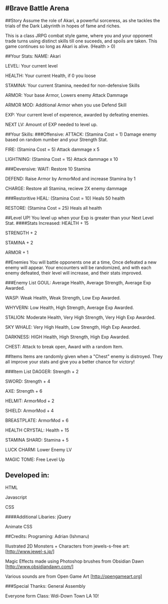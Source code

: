 #Brave Battle Arena
-

##Story
Assume the role of Akari, a powerful sorceress, as she tackles the trials of the Dark Labyrinth in hopes of fame and riches.

This is a class JRPG combat style game, where you and your opponent trade turns using distinct skills till one suceeds, and spoils are taken. This game continues so long as Akari is alive. (Health > 0)

##Your Stats:
NAME: Akari

LEVEL: Your current level

HEALTH: Your current Health, if 0 you loose

STAMINA: Your current Stamina, needed for non-defensive Skills

ARMOR: Your base Armor, Lowers enemy Attack Dammage

ARMOR MOD: Additional Armor when you use Defend Skill

EXP: Your current level of experence, awarded by defeating enemies.

NEXT LV: Amount of EXP needed to level up.

##Your Skills:
###Offensive:
ATTACK:  (Stamina Cost = 1) Damage enemy based on random number and your Strength Stat.

FIRE: (Stamina Cost = 5) Attack dammage x 5

LIGHTNING: (Stamina Cost = 15) Attack dammage x 10

###Devensive:
WAIT: Restore 10 Stamina

DEFEND: Raise Armor by ArmorMod and increase Stamina by 1

CHARGE: Restore all Stamina, recieve 2X enemy dammage

###Restoritive
HEAL: (Stamina Cost = 10) Heals 50 health

RESTORE: (Stamina Cost = 25) Heals all health

##Level UP!
You level up when your Exp is greater than your Next Level Stat.
####Stats Increased:
HEALTH + 15

STRENGTH + 2

STAMINA + 2

ARMOR + 1
 
##Enemies
You will battle opponents one at a time, Once defeated a new enemy will appear. Your encounters will be randomized, and with each enemy defeated, their level will increase, and their stats improved.

###Enemy List
GOUL: Average Health, Average Strength, Average Exp Awarded.

WASP: Weak Health, Weak Strength, Low Exp Awarded.

WHYVERN: Low Health, High Strength, Average Exp Awarded.

STALION: Moderate Health, Very High Strength, Very High Exp Awarded.

SKY WHALE: Very High Health, Low Strength, High Exp Awarded.

DARKNESS: HIGH Health, High Strength, High Exp Awarded.

CHEST: Attack to break open, Award with a random Item. 

##Items
Items are randomly given when a "Chest" enemy is distroyed. They all improve your stats and give you a better chance for victory!

###Item List
DAGGER: Strength + 2

SWORD: Strength + 4

AXE: Strength + 6

HELMIT: ArmorMod + 2

SHIELD: ArmorMod + 4

BREASTPLATE: ArmorMod + 6

HEALTH CRYSTAL: Health + 15

STAMINA SHARD: Stamina + 5

LUCK CHARM: Lower Enemy LV

MAGIC TOME: Free Level Up

## Developed in:
HTML

Javascript

CSS

####Additional Libaries:
jQuery

Animate CSS

##Credits:
Programing: Adrian (Ishmaru)

Illustrated 2D Monsters + Characters from jewels-s-free art: [http://www.jewel-s.jp/]

Magic Effects made using Photoshop brushes from Obsidian Dawn [http://www.obsidiandawn.com/]

Various sounds are from Open Game Art [http://opengameart.org]

###Special Thanks:
General Assembly

Everyone form Class: Wdi-Down Town LA 10!